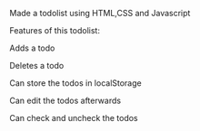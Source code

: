 Made a todolist using HTML,CSS and Javascript

Features of this todolist:

Adds a todo

Deletes a todo

Can store the todos in localStorage

Can edit the todos afterwards 

Can check and uncheck the todos
